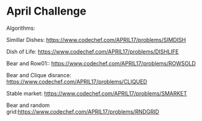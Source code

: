 # April Challenge
Algorithms:

Simillar Dishes: https://www.codechef.com/APRIL17/problems/SIMDISH

Dish of Life: https://www.codechef.com/APRIL17/problems/DISHLIFE

Bear and Row01:: https://www.codechef.com/APRIL17/problems/ROWSOLD

Bear and Clique disrance: https://www.codechef.com/APRIL17/problems/CLIQUED

Stable market: https://www.codechef.com/APRIL17/problems/SMARKET

Bear and random grid:https://www.codechef.com/APRIL17/problems/RNDGRID
